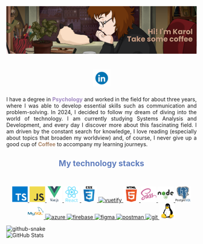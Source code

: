 <div style="text-align: center">
    <img src="me.png">
</div>
<div style="text-align: center">
  <h1>
    <a href="https://www.linkedin.com/in/aloppesana/" target="_blank" rel="noopener">
      <img src="link.gif" width="45px">
    </a>
</h1>
</div>


<div style="text-align: justify">
  <p>
    I have a degree in <b style="color: #9f86c0">Psychology</b> and worked in the field for about three years, where I was able to develop essential skills such as communication and problem-solving. In 2024, I decided to follow my dream of diving into the world of technology. I am currently studying Systems Analysis and Development, and every day I discover more about this fascinating field. I am driven by the constant search for knowledge, I love reading (especially about topics that broaden my worldview) and, of course, I never give up a good cup of <b style="color:#a98467">Coffee</b> to accompany my learning journeys.
  </p>

  <h2 style="color: rgb(96, 126, 190); text-align: center">My technology stacks</h2>
  <br>

  <!-- Ícones das tecnologias -->
  <p style="text-align: center">
    <a target="_blank" href="https://raw.githubusercontent.com/devicons/devicon/master/icons/typescript/typescript-original.svg">
      <img src="https://raw.githubusercontent.com/devicons/devicon/master/icons/typescript/typescript-original.svg" alt="typescript" width="42" height="42" />
    </a>
    <a target="_blank" href="https://raw.githubusercontent.com/devicons/devicon/master/icons/javascript/javascript-original.svg">
      <img src="https://raw.githubusercontent.com/devicons/devicon/master/icons/javascript/javascript-original.svg" alt="javascript" width="42" height="42" />
    </a>
    <a target="_blank" href="https://raw.githubusercontent.com/devicons/devicon/master/icons/vuejs/vuejs-original-wordmark.svg">
      <img src="https://raw.githubusercontent.com/devicons/devicon/master/icons/vuejs/vuejs-original-wordmark.svg" alt="vuejs" width="42" height="42" />
    </a>
    <a target="_blank" href="https://raw.githubusercontent.com/devicons/devicon/master/icons/react/react-original-wordmark.svg">
      <img src="https://raw.githubusercontent.com/devicons/devicon/master/icons/react/react-original-wordmark.svg" alt="react" width="42" height="42" />
    </a>
    <a target="_blank" href="https://raw.githubusercontent.com/devicons/devicon/master/icons/css3/css3-original-wordmark.svg">
      <img src="https://raw.githubusercontent.com/devicons/devicon/master/icons/css3/css3-original-wordmark.svg" alt="css3" width="42" height="42" />
    </a>
    <a target="_blank" href="https://bestofjs.org/logos/vuetify.svg">
      <img src="https://bestofjs.org/logos/vuetify.svg" alt="vuetify" width="42" height="42" />
    </a>
    <a target="_blank" href="https://raw.githubusercontent.com/devicons/devicon/master/icons/html5/html5-original-wordmark.svg">
      <img src="https://raw.githubusercontent.com/devicons/devicon/master/icons/html5/html5-original-wordmark.svg" alt="html5" width="42" height="42" />
    </a>
    <a target="_blank" href="https://raw.githubusercontent.com/devicons/devicon/master/icons/sass/sass-original.svg">
      <img src="https://raw.githubusercontent.com/devicons/devicon/master/icons/sass/sass-original.svg" alt="sass" width="42" height="42" />
    </a>
    <a target="_blank" href="https://raw.githubusercontent.com/devicons/devicon/master/icons/nodejs/nodejs-original-wordmark.svg">
      <img src="https://raw.githubusercontent.com/devicons/devicon/master/icons/nodejs/nodejs-original-wordmark.svg" alt="nodejs" width="42" height="42" />
    </a>
    <a target="_blank" href="https://raw.githubusercontent.com/devicons/devicon/master/icons/postgresql/postgresql-original-wordmark.svg">
      <img src="https://raw.githubusercontent.com/devicons/devicon/master/icons/postgresql/postgresql-original-wordmark.svg" alt="postgresql" width="42" height="42" />
    </a>
    <a target="_blank" href="https://raw.githubusercontent.com/devicons/devicon/master/icons/mysql/mysql-original-wordmark.svg">
      <img src="https://raw.githubusercontent.com/devicons/devicon/master/icons/mysql/mysql-original-wordmark.svg" alt="mysql" width="42" height="42" />
    </a>
    <a target="_blank" href="https://www.vectorlogo.zone/logos/microsoft_azure/microsoft_azure-icon.svg">
      <img src="https://www.vectorlogo.zone/logos/microsoft_azure/microsoft_azure-icon.svg" alt="azure" width="42" height="42" />
    </a>
    <a target="_blank" href="https://www.vectorlogo.zone/logos/firebase/firebase-icon.svg">
      <img src="https://www.vectorlogo.zone/logos/firebase/firebase-icon.svg" alt="firebase" width="42" height="42" />
    </a>
    <a target="_blank" href="https://www.vectorlogo.zone/logos/figma/figma-icon.svg">
      <img src="https://www.vectorlogo.zone/logos/figma/figma-icon.svg" alt="figma" width="42" height="42" />
    </a>
    <a target="_blank" href="https://www.vectorlogo.zone/logos/getpostman/getpostman-icon.svg">
      <img src="https://www.vectorlogo.zone/logos/getpostman/getpostman-icon.svg" alt="postman" width="42" height="42" />
    </a>
    <a target="_blank" href="https://www.vectorlogo.zone/logos/git-scm/git-scm-icon.svg">
      <img src="https://www.vectorlogo.zone/logos/git-scm/git-scm-icon.svg" alt="git" width="42" height="42" />
    </a>
    <a target="_blank" href="https://raw.githubusercontent.com/devicons/devicon/master/icons/linux/linux-original.svg">
      <img src="linux-original.svg" alt="linux" width="42" height="42" />
    </a>
  </p>

  <!-- GitHub Snake -->
  <picture>
    <source media="(prefers-color-scheme: dark)" srcset="https://raw.githubusercontent.com/tobiasmeyhoefer/tobiasmeyhoefer/output/github-snake-dark.svg" />
    <source media="(prefers-color-scheme: light)" srcset="https://raw.githubusercontent.com/tobiasmeyhoefer/tobiasmeyhoefer/output/github-snake.svg" />
    <img alt="github-snake" src="https://raw.githubusercontent.com/tobiasmeyhoefer/tobiasmeyhoefer/output/github-snake.svg" />
  </picture>

  <!-- Spotify Widget -->
  <br>
  <img 
    alt="GitHub Stats" 
    height="300"  
    src="https://spotify-recently-played-readme.vercel.app/api?user=pgfn960ng80b6qbkoottdqz73" 
  />
</div>
